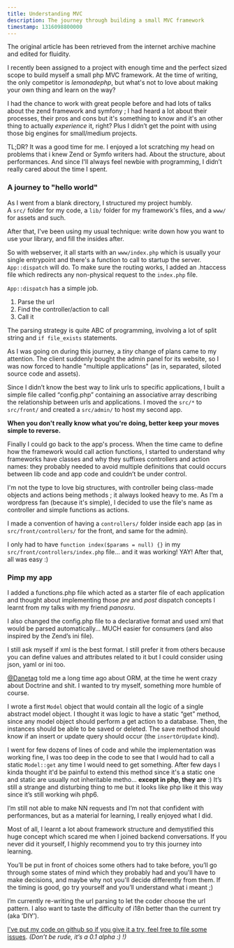 ```yaml
---
title: Understanding MVC
description: The journey through building a small MVC framework
timestamp: 1316098800000
---
```

<disclaimer>The original article has been retrieved from the internet archive machine and edited for fluidity.</disclaimer>

I recently been assigned to a project with enough time and the perfect sized scope to build myself a small php MVC framework. At the time of writing, the only competitor is _lemonadephp_, but what's not to love about making your own thing and learn on the way?

I had the chance to work with great people before and had lots of talks about the zend framework and symfony ; I had heard a lot about their processes, their pros and cons but it's something to know and it's an other thing to actually _experience_ it, right? Plus I didn’t get the point with using those big engines for small/medium projects.

TL;DR? It was a good time for me. I enjoyed a lot scratching my head on problems that i knew Zend or Symfo writers had. About the structure, about performances. And since I'll always feel newbie with programming, I didn’t really cared about the time I spent.

### A journey to "hello world"

As I went from a blank directory, I structured my project humbly.  
A `src/` folder for my code, a `lib/` folder for my framework's files, and a `www/` for assets and such. 

After that, I've been using my usual technique: write down how you want to use your library, and fill the insides after.

So with webserver, it all starts with an `www/index.php` which is usually your single entrypoint and there's a function to call to startup the server. `App::dispatch` will do. To make sure the routing works, I added an .htaccess file which redirects any non-physical request to the `index.php` file.

`App::dispatch` has a simple job. 

1. Parse the url
2. Find the controller/action to call
3. Call it

The parsing strategy is quite ABC of programming, involving a lot of split string and `if file_exists` statements.

As I was going on during this journey, a _tiny_ change of plans came to my attention. The client suddenly bought the admin panel for its website, so I was now forced to handle "multiple applications" (as in, separated, siloted source code and assets).

Since I didn’t know the best way to link urls to specific applications, I built a simple file called “config.php” containing an associative array describing the relationship between urls and applications. I moved the `src/*` to `src/front/` and created a `src/admin/` to host my second app.

**When you don't really know what you're doing, better keep your moves simple to reverse.**

Finally I could go back to the app's process. When the time came to define how the framework would call action functions, I started to understand why frameworks have classes and why they suffixes controllers and action names: they probably needed to avoid multiple definitions that could occurs between lib code and app code and couldn’t be under control.

I'm not the type to love big structures, with controller being class-made objects and actions being methods ; it always looked heavy to me. As I’m a wordpress fan (because it's simple), I decided to use the file's name as controller and simple functions as actions.

I made a convention of having a `controllers/` folder inside each app (as in `src/front/controllers/` for the front, and same for the admin).

I only had to have `function index($params = null) {}` in my `src/front/controllers/index.php` file... and it was working! YAY! After that, all was easy :)

### Pimp my app

I added a functions.php file which acted as a starter file of each application and thought about implementing those _pre_ and _post_ dispatch concepts I learnt from my talks with my friend _panosru_.

I also changed the config.php file to a declarative format and used xml that would be parsed automatically... MUCH easier for consumers (and also inspired by the Zend’s ini file).

I still ask myself if xml is the best format. I still prefer it from others because you can define values and attributes related to it but I could consider using json, yaml or ini too.

[@Danetag](https://twitter.com/Danetag) told me a long time ago about ORM, at the time he went crazy about Doctrine and shit. I wanted to try myself, something more humble of course.

I wrote a first `Model` object that would contain all the logic of a single abstract model object. I thought it was logic to have a static “get” method, since any model object should perform a get action to a database. Then, the instances should be able to be saved or deleted. The save method should know if an insert or update query should occur (the `insertOrUpdate` kind).

I went for few dozens of lines of code and while the implementation was working fine, I was too deep in the code to see that I would had to call a static `Model::get` any time I would need to get something. After few days I kinda thought it'd be painful to extend this method since it's a static one and static are usually not inheritable metho... **except in php, they are** :) It’s still a strange and disturbing thing to me but it looks like php like it this way since it’s still working wih php6.

I’m still not able to make NN requests and I’m not that confident with performances, but as a material for learning, I really enjoyed what I did.

Most of all, I learnt a lot about framework structure and demystified this huge concept which scared me when I joined backend conversations. If you never did it yourself, I highly recommend you to try this journey into learning.

You’ll be put in front of choices some others had to take before, you’ll go through some states of mind which they probably had and you'll have to make decisions, and maybe why not you'll decide differently from them. If the timing is good, go try yourself and you’ll understand what i meant ;)

I’m currently re-writing the url parsing to let the coder choose the url pattern.
I also want to taste the difficulty of i18n better than the current try (aka ‘DIY’).

[I've put my code on github so if you give it a try, feel free to file some issues](https://github.com/y-nk/apt). _(Don’t be rude, it’s a 0.1 alpha :) !)_
